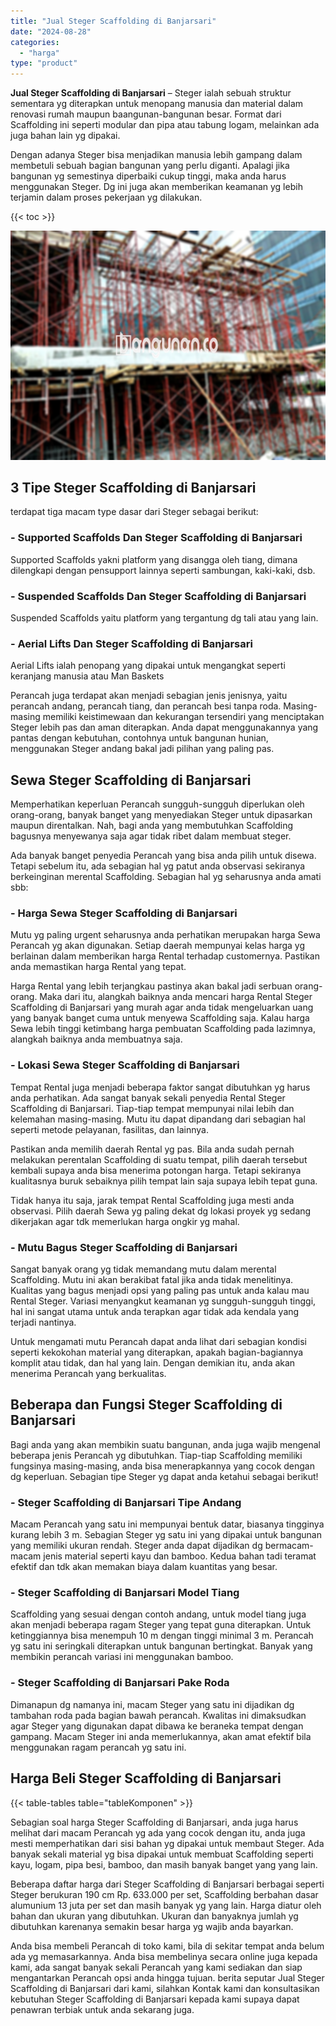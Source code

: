 ```yaml
---
title: "Jual Steger Scaffolding di Banjarsari"
date: "2024-08-28"
categories: 
  - "harga"
type: "product"
---
```


**Jual Steger Scaffolding di Banjarsari** – Steger ialah sebuah struktur sementara yg diterapkan untuk menopang manusia dan material dalam renovasi rumah maupun baangunan-bangunan besar. Format dari Scaffolding ini seperti modular dan pipa atau tabung logam, melainkan ada juga bahan lain yg dipakai.

Dengan adanya Steger bisa menjadikan manusia lebih gampang dalam membetuli sebuah bagian bangunan yang perlu diganti. Apalagi jika bangunan yg semestinya diperbaiki cukup tinggi, maka anda harus menggunakan Steger. Dg ini juga akan memberikan keamanan yg lebih terjamin dalam proses pekerjaan yg dilakukan.

{{< toc >}}

![Jual Steger Scaffolding di Banjarsari](/images/sewa-scaffolding-steger-23.png)

## 3 Tipe Steger Scaffolding di Banjarsari

terdapat tiga macam type dasar dari Steger sebagai berikut:

### \- Supported Scaffolds Dan Steger Scaffolding di Banjarsari

Supported Scaffolds yakni platform yang disangga oleh tiang, dimana dilengkapi dengan pensupport lainnya seperti sambungan, kaki-kaki, dsb.

### \- Suspended Scaffolds Dan Steger Scaffolding di Banjarsari

Suspended Scaffolds yaitu platform yang tergantung dg tali atau yang lain.

### \- Aerial Lifts Dan Steger Scaffolding di Banjarsari

Aerial Lifts ialah penopang yang dipakai untuk mengangkat seperti keranjang manusia atau Man Baskets

Perancah juga terdapat akan menjadi sebagian jenis jenisnya, yaitu perancah andang, perancah tiang, dan perancah besi tanpa roda. Masing-masing memiliki keistimewaan dan kekurangan tersendiri yang menciptakan Steger lebih pas dan aman diterapkan. Anda dapat menggunakannya yang pantas dengan kebutuhan, contohnya untuk bangunan hunian, menggunakan Steger andang bakal jadi pilihan yang paling pas.

## Sewa Steger Scaffolding di Banjarsari

Memperhatikan keperluan Perancah sungguh-sungguh diperlukan oleh orang-orang, banyak banget yang menyediakan Steger untuk dipasarkan maupun direntalkan. Nah, bagi anda yang membutuhkan Scaffolding bagusnya menyewanya saja agar tidak ribet dalam membuat steger.

Ada banyak banget penyedia Perancah yang bisa anda pilih untuk disewa. Tetapi sebelum itu, ada sebagian hal yg patut anda observasi sekiranya berkeinginan merental Scaffolding. Sebagian hal yg seharusnya anda amati sbb:

### \- Harga Sewa Steger Scaffolding di Banjarsari

Mutu yg paling urgent seharusnya anda perhatikan merupakan harga Sewa Perancah yg akan digunakan. Setiap daerah mempunyai kelas harga yg berlainan dalam memberikan harga Rental terhadap customernya. Pastikan anda memastikan harga Rental yang tepat.

Harga Rental yang lebih terjangkau pastinya akan bakal jadi serbuan orang-orang. Maka dari itu, alangkah baiknya anda mencari harga Rental Steger Scaffolding di Banjarsari yang murah agar anda tidak mengeluarkan uang yang banyak banget cuma untuk menyewa Scaffolding saja. Kalau harga Sewa lebih tinggi ketimbang harga pembuatan Scaffolding pada lazimnya, alangkah baiknya anda membuatnya saja.

### \- Lokasi Sewa Steger Scaffolding di Banjarsari

Tempat Rental juga menjadi beberapa faktor sangat dibutuhkan yg harus anda perhatikan. Ada sangat banyak sekali penyedia Rental Steger Scaffolding di Banjarsari. Tiap-tiap tempat mempunyai nilai lebih dan kelemahan masing-masing. Mutu itu dapat dipandang dari sebagian hal seperti metode pelayanan, fasilitas, dan lainnya.

Pastikan anda memilih daerah Rental yg pas. Bila anda sudah pernah melakukan perentalan Scaffolding di suatu tempat, pilih daerah tersebut kembali supaya anda bisa menerima potongan harga. Tetapi sekiranya kualitasnya buruk sebaiknya pilih tempat lain saja supaya lebih tepat guna.

Tidak hanya itu saja, jarak tempat Rental Scaffolding juga mesti anda observasi. Pilih daerah Sewa yg paling dekat dg lokasi proyek yg sedang dikerjakan agar tdk memerlukan harga ongkir yg mahal.

### \- Mutu Bagus Steger Scaffolding di Banjarsari

Sangat banyak orang yg tidak memandang mutu dalam merental Scaffolding. Mutu ini akan berakibat fatal jika anda tidak menelitinya. Kualitas yang bagus menjadi opsi yang paling pas untuk anda kalau mau Rental Steger. Variasi menyangkut keamanan yg sungguh-sungguh tinggi, hal ini sangat utama untuk anda terapkan agar tidak ada kendala yang terjadi nantinya.

Untuk mengamati mutu Perancah dapat anda lihat dari sebagian kondisi seperti kekokohan material yang diterapkan, apakah bagian-bagiannya komplit atau tidak, dan hal yang lain. Dengan demikian itu, anda akan menerima Perancah yang berkualitas.

## Beberapa dan Fungsi Steger Scaffolding di Banjarsari

Bagi anda yang akan membikin suatu bangunan, anda juga wajib mengenal beberapa jenis Perancah yg dibutuhkan. Tiap-tiap Scaffolding memiliki fungsinya masing-masing, anda bisa menerapkannya yang cocok dengan dg keperluan. Sebagian tipe Steger yg dapat anda ketahui sebagai berikut!

### \- Steger Scaffolding di Banjarsari Tipe Andang

Macam Perancah yang satu ini mempunyai bentuk datar, biasanya tingginya kurang lebih 3 m. Sebagian Steger yg satu ini yang dipakai untuk bangunan yang memiliki ukuran rendah. Steger anda dapat dijadikan dg bermacam-macam jenis material seperti kayu dan bamboo. Kedua bahan tadi teramat efektif dan tdk akan memakan biaya dalam kuantitas yang besar.

### \- Steger Scaffolding di Banjarsari Model Tiang

Scaffolding yang sesuai dengan contoh andang, untuk model tiang juga akan menjadi beberapa ragam Steger yang tepat guna diterapkan. Untuk ketinggiannya bisa menempuh 10 m dengan tinggi minimal 3 m. Perancah yg satu ini seringkali diterapkan untuk bangunan bertingkat. Banyak yang membikin perancah variasi ini menggunakan bamboo.

### \- Steger Scaffolding di Banjarsari Pake Roda

Dimanapun dg namanya ini, macam Steger yang satu ini dijadikan dg tambahan roda pada bagian bawah perancah. Kwalitas ini dimaksudkan agar Steger yang digunakan dapat dibawa ke beraneka tempat dengan gampang. Macam Steger ini anda memerlukannya, akan amat efektif bila menggunakan ragam perancah yg satu ini.

## Harga Beli Steger Scaffolding di Banjarsari

{{< table-tables table="tableKomponen" >}}

Sebagian soal harga Steger Scaffolding di Banjarsari, anda juga harus melihat dari macam Perancah yg ada yang cocok dengan itu, anda juga mesti memperhatikan dari sisi bahan yg dipakai untuk membaut Steger. Ada banyak sekali material yg bisa dipakai untuk membuat Scaffolding seperti kayu, logam, pipa besi, bamboo, dan masih banyak banget yang yang lain.

Beberapa daftar harga dari Steger Scaffolding di Banjarsari berbagai seperti Steger berukuran 190 cm Rp. 633.000 per set, Scaffolding berbahan dasar alumunium 13 juta per set dan masih banyak yg yang lain. Harga diatur oleh bahan dan ukuran yang dibutuhkan. Ukuran dan banyaknya jumlah yg dibutuhkan karenanya semakin besar harga yg wajib anda bayarkan.

Anda bisa membeli Perancah di toko kami, bila di sekitar tempat anda belum ada yg memasarkannya. Anda bisa membelinya secara online juga kepada kami, ada sangat banyak sekali Perancah yang kami sediakan dan siap mengantarkan Perancah opsi anda hingga tujuan. berita seputar Jual Steger Scaffolding di Banjarsari dari kami, silahkan Kontak kami dan konsultasikan kebutuhan Steger Scaffolding di Banjarsari kepada kami supaya dapat penawran terbiak untuk anda sekarang juga.
